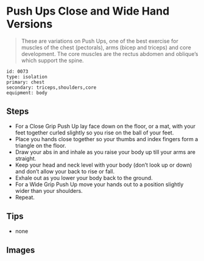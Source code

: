 # Push Ups Close and Wide Hand Versions
> These are variations on Push Ups, one of the best exercise for muscles of the chest (pectorals), arms (bicep and triceps) and core development. The core muscles are the rectus abdomen and oblique’s which support the spine.

``` 
id: 0073 
type: isolation 
primary: chest 
secondary: triceps,shoulders,core 
equipment: body 
``` 

## Steps

 - For a Close Grip Push Up lay face down on the floor, or a mat, with your feet together curled slightly so you rise on the ball of your feet.
 - Place you hands close together so your thumbs and index fingers form a triangle on the floor.
 - Draw your abs in and inhale as you raise your body up till your arms are straight.
 - Keep your head and neck level with your body (don’t look up or down) and don’t allow your back to rise or fall.
 - Exhale out as you lower your body back to the ground.
 - For a Wide Grip Push Up move your hands out to a position slightly wider than your shoulders.
 - Repeat.

## Tips

 - none

## Images

